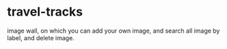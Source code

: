 # travel-tracks
image wall, on which you can add your own image, and search all image by label, and delete image.
